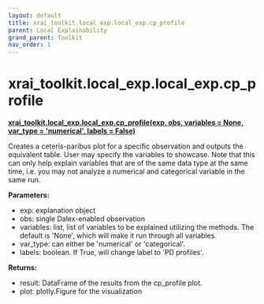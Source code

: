 ```yaml
---
layout: default
title: xrai_toolkit.local_exp.local_exp.cp_profile
parent: Local Explainability
grand_parent: Toolkit
nav_order: 1
---
```


# xrai_toolkit.local_exp.local_exp.cp_profile
**[xrai_toolkit.local_exp.local_exp.cp_profile(exp, obs, variables = None, var_type = 'numerical', labels = False)](https://github.com/gaberamolete/xrai_toolkit/blob/main/local_exp/local_exp.py)**


Creates a ceteris-paribus plot for a specific observation and outputs the equivalent table. User may specify the variables to showcase. Note that this can only help explain variables that are of the same data type at the same time, i.e. you may not analyze a numerical and categorical variable in the same run.


**Parameters:**
- exp: explanation object
- obs: single Dalex-enabled observation
- variables: list, list of variables to be explained utilizing the methods. The default is 'None', which will make it run through all variables.
- var_type: can either be 'numerical' or 'categorical'.
- labels: boolean. If True, will change label to 'PD profiles'.

**Returns:**
- result: DataFrame of the results from the cp_profile plot.
- plot: plotly.Figure for the visualization